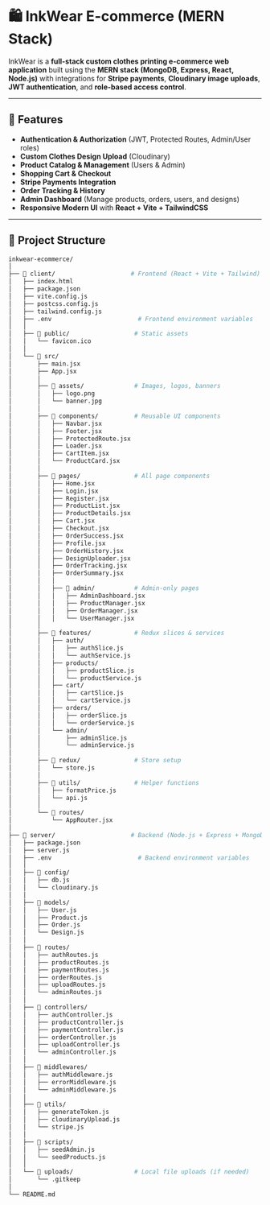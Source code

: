 # 🛍️ InkWear E-commerce (MERN Stack)

InkWear is a **full-stack custom clothes printing e-commerce web application** built using the **MERN stack (MongoDB, Express, React, Node.js)** with integrations for **Stripe payments**, **Cloudinary image uploads**, **JWT authentication**, and **role-based access control**.

---

## 🚀 Features

- **Authentication & Authorization** (JWT, Protected Routes, Admin/User roles)  
- **Custom Clothes Design Upload** (Cloudinary)  
- **Product Catalog & Management** (Users & Admin)  
- **Shopping Cart & Checkout**  
- **Stripe Payments Integration**  
- **Order Tracking & History**  
- **Admin Dashboard** (Manage products, orders, users, and designs)  
- **Responsive Modern UI** with **React + Vite + TailwindCSS**  

---

## 📂 Project Structure

```bash
inkwear-ecommerce/
│
├── 📂 client/                     # Frontend (React + Vite + Tailwind)
│   ├── index.html
│   ├── package.json
│   ├── vite.config.js
│   ├── postcss.config.js
│   ├── tailwind.config.js
│   ├── .env                        # Frontend environment variables
│   │
│   ├── 📂 public/                  # Static assets
│   │   └── favicon.ico
│   │
│   └── 📂 src/
│       ├── main.jsx
│       ├── App.jsx
│       │
│       ├── 📂 assets/              # Images, logos, banners
│       │   ├── logo.png
│       │   └── banner.jpg
│       │
│       ├── 📂 components/          # Reusable UI components
│       │   ├── Navbar.jsx
│       │   ├── Footer.jsx
│       │   ├── ProtectedRoute.jsx
│       │   ├── Loader.jsx
│       │   ├── CartItem.jsx
│       │   └── ProductCard.jsx
│       │
│       ├── 📂 pages/               # All page components
│       │   ├── Home.jsx
│       │   ├── Login.jsx
│       │   ├── Register.jsx
│       │   ├── ProductList.jsx
│       │   ├── ProductDetails.jsx
│       │   ├── Cart.jsx
│       │   ├── Checkout.jsx
│       │   ├── OrderSuccess.jsx
│       │   ├── Profile.jsx
│       │   ├── OrderHistory.jsx
│       │   ├── DesignUploader.jsx
│       │   ├── OrderTracking.jsx
│       │   ├── OrderSummary.jsx
│       │   │
│       │   ├── 📂 admin/           # Admin-only pages
│       │   │   ├── AdminDashboard.jsx
│       │   │   ├── ProductManager.jsx
│       │   │   ├── OrderManager.jsx
│       │   │   └── UserManager.jsx
│       │
│       ├── 📂 features/            # Redux slices & services
│       │   ├── auth/
│       │   │   ├── authSlice.js
│       │   │   └── authService.js
│       │   ├── products/
│       │   │   ├── productSlice.js
│       │   │   └── productService.js
│       │   ├── cart/
│       │   │   ├── cartSlice.js
│       │   │   └── cartService.js
│       │   ├── orders/
│       │   │   ├── orderSlice.js
│       │   │   └── orderService.js
│       │   └── admin/
│       │       ├── adminSlice.js
│       │       └── adminService.js
│       │
│       ├── 📂 redux/               # Store setup
│       │   └── store.js
│       │
│       ├── 📂 utils/               # Helper functions
│       │   ├── formatPrice.js
│       │   └── api.js
│       │
│       └── 📂 routes/
│           └── AppRouter.jsx
│
├── 📂 server/                     # Backend (Node.js + Express + MongoDB + Stripe + Cloudinary)
│   ├── package.json
│   ├── server.js
│   ├── .env                        # Backend environment variables
│   │
│   ├── 📂 config/
│   │   ├── db.js
│   │   └── cloudinary.js
│   │
│   ├── 📂 models/
│   │   ├── User.js
│   │   ├── Product.js
│   │   ├── Order.js
│   │   └── Design.js
│   │
│   ├── 📂 routes/
│   │   ├── authRoutes.js
│   │   ├── productRoutes.js
│   │   ├── paymentRoutes.js
│   │   ├── orderRoutes.js
│   │   ├── uploadRoutes.js
│   │   └── adminRoutes.js
│   │
│   ├── 📂 controllers/
│   │   ├── authController.js
│   │   ├── productController.js
│   │   ├── paymentController.js
│   │   ├── orderController.js
│   │   ├── uploadController.js
│   │   └── adminController.js
│   │
│   ├── 📂 middlewares/
│   │   ├── authMiddleware.js
│   │   ├── errorMiddleware.js
│   │   └── adminMiddleware.js
│   │
│   ├── 📂 utils/
│   │   ├── generateToken.js
│   │   ├── cloudinaryUpload.js
│   │   └── stripe.js
│   │
│   ├── 📂 scripts/
│   │   ├── seedAdmin.js
│   │   └── seedProducts.js
│   │
│   └── 📂 uploads/                 # Local file uploads (if needed)
│       └── .gitkeep
│
└── README.md

